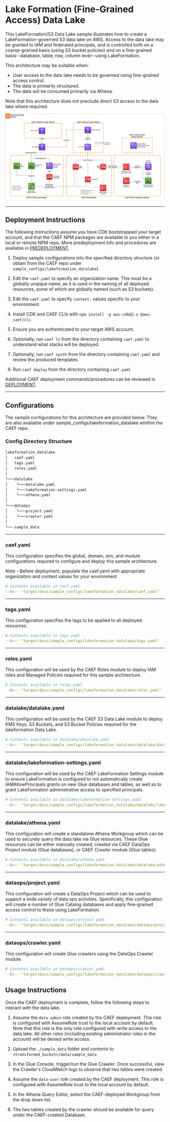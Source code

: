 # Lake Formation (Fine-Grained Access) Data Lake

This LakeFormation/S3 Data Lake sample illustrates how to create a LakeFormation-governed S3 data lake on AWS. Access to the data lake may be granted to IAM and federated principals, and is controlled both on a coarse-grained basis (using S3 bucket policies) *and* on a fine-grained basis--database, table, row, column level--using LakeFormation.

This architecture may be suitable when:

* User access to the data lake needs to be governed using fine-grained access control.
* The data is primarily structured.
* The data will be consumed primarily via Athena.

Note that this architecture does not preclude direct S3 access to the data lake where required.

![LakeFormation Datalake](docs/lakeformation_datalake.png)

***

## Deployment Instructions

The following instructions assume you have CDK bootstrapped your target account, and that the CAEF NPM packages are available to you either in a local or remote NPM repo.
More predeployment info and procedures are available in [PREDEPLOYMENT](../../PREDEPLOYMENT.md).

1. Deploy sample configurations into the specified directory structure (or obtain from the CAEF repo under `sample_configs/lakeformation_datalake`).

2. Edit the `caef.yaml` to specify an organization name. This must be a globally unqique name, as it is used in the naming of all deployed resources, some of which are globally named (such as S3 buckets).

3. Edit the `caef.yaml` to specify `context:` values specific to your environment.

4. Install CDK and CAEF CLIs with `npm install -g aws-cdk@2.x @aws-caef/cli`

5. Ensure you are authenticated to your target AWS account.

6. Optionally, run `caef ls` from the directory containing `caef.yaml` to understand what stacks will be deployed.

7. Optionally, run `caef synth` from the directory containing `caef.yaml` and review the produced templates.

8. Run `caef deploy` from the directory containing `caef.yaml`

Additional CAEF deployment commands/procedures can be reviewed in [DEPLOYMENT](../../DEPLOYMENT.md).

***

## Configurations

The sample configurations for this architecture are provided below. They are also available under sample_configs/lakeformation_datalake whithin the CAEF repo.

### Config Directory Structure

```bash
lakeformation_datalake
│   caef.yaml
│   tags.yaml
│   roles.yaml
│
└───datalake
│    └───datalake.yaml
│    └───lakeformation-settings.yaml
│    └───athena.yaml
│
└───dataops
│    └───project.yaml
│    └───crawler.yaml
│
└──-sample_data  
```

***

### caef.yaml

This configuration specifies the global, domain, env, and module configurations required to configure and deploy this sample architecture.

*Note* - Before deployment, populate the caef.yaml with appropriate organization and context values for your environment

```yaml
# Contents available in caef.yaml
--8<-- "target/docs/sample_configs/lakeformation_datalake/caef.yaml"
```

***

### tags.yaml

This configuration specifies the tags to be applied to all deployed resources.

```yaml
# Contents available in tags.yaml
--8<-- "target/docs/sample_configs/lakeformation_datalake/tags.yaml"
```

***

### roles.yaml

This configuration will be used by the CAEF Roles module to deploy IAM roles and Managed Policies required for this sample architecture.

```yaml
# Contents available in roles.yaml
--8<-- "target/docs/sample_configs/lakeformation_datalake/roles.yaml"
```

***

### datalake/datalake.yaml

This configuration will be used by the CAEF S3 Data Lake module to deploy KMS Keys, S3 Buckets, and S3 Bucket Policies required for the lakeformation Data Lake.

```yaml
# Contents available in datalake/datalake.yaml
--8<-- "target/docs/sample_configs/lakeformation_datalake/datalake/datalake.yaml"
```

***

### datalake/lakeformation-settings.yaml

This configuration will be used by the CAEF LakeFormation Settings module to ensure LakeFormation is configured to not automatically create IAMAllowPrincipals grants on new Glue databases and tables, as well as to grant LakeFormation administrative access to specified principals.

```yaml
# Contents available in datalake/lakeformation-settings.yaml
--8<-- "target/docs/sample_configs/lakeformation_datalake/datalake/lakeformation-settings.yaml"
```

***

### datalake/athena.yaml

This configuration will create a standalone Athena Workgroup which can be used to securely query the data lake via Glue resources. These Glue resources can be either manually created, created via CAEF DataOps Project module (Glue databases), or CAEF Crawler module (Glue tables).

```yaml
# Contents available in datalake/athena.yaml
--8<-- "target/docs/sample_configs/lakeformation_datalake/datalake/athena.yaml"
```

***

### dataops/project.yaml

This configuration will create a DataOps Project which can be used to support a wide variety of data ops activities. Specifically, this configuration will create a number of Glue Catalog databases and apply fine-grained access control to these using LakeFormation.

```yaml
# Contents available in dataops/project.yaml
--8<-- "target/docs/sample_configs/lakeformation_datalake/dataops/project.yaml"
```

***

### dataops/crawler.yaml

This configuration will create Glue crawlers using the DataOps Crawler module.

```yaml
# Contents available in dataops/crawler.yaml
--8<-- "target/docs/sample_configs/lakeformation_datalake/dataops/crawler.yaml"
```

## Usage Instructions

Once the CAEF deployment is complete, follow the following steps to interact with the data lake.

1. Assume the `data-admin` role created by the CAEF deployment. This role is configured with AssumeRole trust to the local account by default. Note that this role is the only role configured with write access to the data lake. All other roles (including existing administrator roles in the account) will be denied write access.

2. Upload the `./sample_data` folder and contents to `<transformed_bucket>/data/sample_data`

3. In the Glue Console, trigger/run the Glue Crawler. Once successful, view the Crawler's CloudWatch logs to observe that two tables were created.

4. Assume the `data-user` role created by the CAEF deployment. This role is configured with AssumeRole trust to the local account by default.

5. In the Athena Query Editor, select the CAEF-deployed Workgroup from the drop down list.

6. The two tables created by the crawler should be available for query under the CAEF-created Database.
